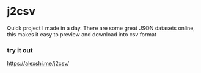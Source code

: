 # j2csv
Quick project I made in a day. There are some great JSON datasets online, this makes it easy to preview and download into csv format
### try it out
https://alexshi.me/j2csv/
